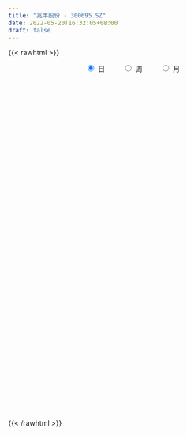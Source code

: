 ```yaml
---
title: "兆丰股份 - 300695.SZ"
date: 2022-05-20T16:32:05+08:00
draft: false
---
```

{{< rawhtml >}}
    <div style="text-align: center">
        <label style="padding: 1rem;"><input style="margin-right: .5rem" type="radio" name="period" value="D" checked onclick="period_change(this)">日</label>
        <label style="padding: 1rem;"><input style="margin-right: .5rem" type="radio" name="period" value="W" onclick="period_change(this)">周</label>
        <label style="padding: 1rem;"><input style="margin-right: .5rem" type="radio" name="period" value="M" onclick="period_change(this)">月</label>
    </div>
    <div id="chart" style="height: 700px;"></div> 
    <script type="text/javascript">
        const D_v = [521.0,961.0,780.0,938.0,765.0,846.23,1574.0,987.0,740.0,1441.0,1319.23,1445.23,896.23,1442.0,1311.0,1838.0,1213.65,1112.0,1097.0,964.0,901.0,1116.0,1636.0,1610.0,1700.0,1669.0,2049.0,720.94,1135.0,1877.23,1234.94,1282.38,1484.0,1759.0,1900.0,1892.23,1833.0,991.0,1115.0,961.0,1106.0,1729.0,1459.7,1546.94,1460.94,1104.0,2540.4,1134.0,1403.0,1065.0,1440.0,1191.19,1369.0,1522.0,1580.0,1418.0,2680.05,1413.16,3075.0,2174.0,1413.0,1454.0,1440.0,1629.0,2097.1,1296.0,1587.0,2019.0,4503.16,2452.0,1700.0,1281.0,2306.0,2014.1,6048.0,2177.0,2398.0,2895.0,4268.0,2662.0,2578.0,2138.0,6697.35,3432.0,2572.94,2405.7,2751.94,21268.71,12330.75,9182.42,4417.84,4532.1,3772.0,3707.86,2773.0,2181.9,2810.0,1493.5,2502.0,3458.5,2179.84,1789.84,1771.0,1366.0,1025.0,3386.0,4128.0,3107.5,2008.0,1719.7,2206.84,1139.86,1451.86,1246.0,1583.0,1293.22,1136.0,2309.22,1204.0,1533.0,4702.86,4421.0,2674.64,2753.08,3476.0,3063.0,5812.0,4058.0,5977.8,4696.84,5020.0,2712.0,6105.0,2896.0,2862.0,2406.0,3195.64,15605.22,18888.27,16572.83,17722.67,15266.0,19144.79,12975.0,9007.15,6873.0,7592.0,6822.67,4613.0,5175.0,4243.0,2696.94,8701.0,15514.7,6290.64,7202.0,5033.0,3415.0,4292.0,4049.0,3841.0,3286.0,4965.05,2744.0,2646.56,3310.0,2469.0,2172.0,11655.53,7337.54,4893.33,6340.0,2457.0,2985.0,3683.0,1493.0,2799.35,1697.21,1621.86,1348.0,1642.0,1391.77,931.0,1461.0,909.0,778.0,985.0,1892.86,1529.0,1410.0,882.86,1544.72,1545.86,1971.86,1522.72,1485.86,1383.0,1244.0,853.0,1248.54,1816.54,1948.0,3345.05,1957.71,1821.0,1339.0,2421.0,2083.0,2309.72,1935.72,6952.57,3542.0,1961.0,1397.53,1265.54,1659.23,1638.0,1656.0,1743.72,1518.72,1431.86,1388.0,1414.0,1685.0,1763.58,1825.43,922.71,1277.0,1609.72,1307.25,3139.86,5995.58,2936.0,2735.4,2129.86,3141.75,2966.86,2126.57,1787.0,1178.0,1639.0,1424.75,2070.71,1854.0,2258.71,1437.0,1352.0,3165.0,1889.36,2927.86]
const D_histogram = [0.0,-0.0031908832,-0.0228852688,-0.0161012658,-0.0230343545,-0.0400636365,-0.0924313025,-0.1346363886,-0.1590179695,-0.1846274519,-0.163932723,-0.1136502745,-0.0523050866,-0.0509402541,-0.0399003187,0.0392573035,0.0719932305,0.0763054864,0.0490006553,0.0472327166,0.0442250633,0.0609189018,0.1029871745,0.1278871555,0.1640421405,0.1111703889,0.035649127,0.0180941888,-0.0030928669,0.0415697933,0.0484885466,0.0631857745,0.0499351016,0.0631440473,0.0410468854,0.0023525913,-0.0689721191,-0.1089895339,-0.1098071848,-0.0946965208,-0.0823039471,-0.0918605473,-0.0583045789,-0.0127543685,-0.0073556883,-0.0076059763,-0.0770986658,-0.1210784889,-0.1267024085,-0.0930239326,-0.0617920031,-0.0540115668,-0.0727020117,-0.1062002288,-0.1131582251,-0.1781635084,-0.2259601738,-0.2669701648,-0.2014125536,-0.1639354483,-0.1124644445,-0.0980602136,-0.0646624775,0.0166890556,0.1320907764,0.1935608079,0.2373474522,0.2308380925,0.3272745473,0.263539574,0.2036227708,0.1219725442,0.021129819,0.014965876,0.1482058532,0.1789805374,0.1460634749,0.055473019,-0.0966378375,-0.154669885,-0.2077763954,-0.2232675239,-0.1187727981,-0.0419213681,0.0474940099,0.1138234346,0.167690096,0.587701753,0.7722305699,0.6956216674,0.5509409935,0.4662876183,0.3083994789,0.2742799265,0.1848824965,0.0778664729,-0.1004922542,-0.2042219226,-0.3682296641,-0.2836130463,-0.1682063894,-0.1093669941,-0.1545502449,-0.1569128979,-0.1402512356,-0.0337235454,0.0942668098,0.1247624367,0.0756746741,-0.0247226914,-0.1443024585,-0.1901740166,-0.240615427,-0.3181700944,-0.3300705584,-0.2937005103,-0.2327798519,-0.1540289428,-0.1393553512,-0.0740365163,0.0599755271,0.1724454161,0.2198136634,0.2859346518,0.3411844982,0.3546759514,0.4170596268,0.3718500872,0.3928282062,0.3843733479,0.308536198,0.2416006735,0.2687183987,0.2366047111,0.1366012721,0.0200366848,-0.1231794511,0.0673889707,0.2872685964,0.4846207715,0.5989672038,0.673711324,0.780721058,0.8527019575,0.6966231599,0.5458703394,0.3751199992,0.0984615563,-0.0726699251,-0.1953259457,-0.3694300207,-0.4822107709,-0.3631964615,-0.0909069186,0.1012890327,0.0836444514,0.0181731682,-0.0655879765,-0.1262781641,-0.2513634158,-0.3496915584,-0.3831776637,-0.5591027017,-0.6057635297,-0.667771092,-0.6529385562,-0.6051879184,-0.5366523204,-0.1836809444,-0.0763957717,-0.0009165686,-0.1509912042,-0.20001649,-0.2873411053,-0.4910794147,-0.5575110697,-0.7545757296,-0.7757703347,-0.7789421219,-0.664853127,-0.5047071035,-0.3720778174,-0.241740266,-0.2033599805,-0.2018290049,-0.1706842257,-0.1190308419,-0.018668924,0.055949841,0.0886961308,0.1137004458,0.06718831,0.1166204861,0.0318785887,0.0333345598,0.0759018516,0.119496297,0.175854956,0.1724029132,0.1535868843,0.0415380021,-0.0912594805,-0.3345532901,-0.4153312684,-0.4305478146,-0.5215935978,-0.6593115032,-0.6465291471,-0.5264872881,-0.3583499583,-0.1310503589,-0.0435734745,0.0041093552,0.0249792401,0.0572484495,0.092287742,0.0619220918,0.0902917774,0.0969849339,0.1156849894,0.1508776055,0.1316773929,0.0995128488,0.0019695709,-0.0261437947,-0.0857876969,-0.0955017988,-0.1089318637,-0.0126959832,0.0317505086,0.1211061703,0.0607039638,0.0083818325,-0.1586820699,-0.3017524344,-0.2192943802,-0.1543791765,0.0062557891,0.1603769645,0.2298566441,0.2587111371,0.3212652521,0.3562578542,0.4370612739,0.4973118387,0.4938014693,0.4851234191,0.5025498921,0.4959886388,0.55082521]
const D_fast = [0.0,-0.003988604,-0.0294043068,-0.0266456203,-0.0393372976,-0.0663824887,-0.1418579804,-0.2177221636,-0.2818582369,-0.3536245822,-0.3739130341,-0.3520431542,-0.303774238,-0.315144469,-0.3140796133,-0.2251076653,-0.1743734306,-0.150984803,-0.1660394703,-0.1559992299,-0.1479506173,-0.1160270534,-0.048211987,0.0086597828,0.0858253029,0.0607461485,-0.0058628316,-0.0188942226,-0.040854495,0.0142006134,0.0332415034,0.0637351749,0.0629682775,0.0919632349,0.0801277944,0.0420216482,-0.046546092,-0.1138108902,-0.1420803374,-0.1506438036,-0.1588272166,-0.1913489537,-0.17236913,-0.1300075117,-0.1264477536,-0.1285995357,-0.2173668916,-0.291616337,-0.3289158587,-0.3184933659,-0.3027094372,-0.3084318926,-0.3452978404,-0.4053461147,-0.4405936673,-0.5501398278,-0.6544265366,-0.7621790687,-0.746974596,-0.7504813527,-0.7271264601,-0.7372372826,-0.7200051659,-0.6344813689,-0.4860569539,-0.3761967205,-0.2730732132,-0.2218730498,-0.0436179582,-0.0414680379,-0.0504791484,-0.1016362389,-0.1971965094,-0.1996189833,-0.0293275429,0.0461922756,0.0497910819,-0.0269311193,-0.2032014351,-0.2999009539,-0.4049515632,-0.4762595726,-0.4014580464,-0.3350869584,-0.2337980779,-0.1390127946,-0.0432236092,0.5237134861,0.9012999455,0.9985964598,0.9916510343,1.0235695637,0.942781294,0.9772317232,0.9340549173,0.846505512,0.6430237213,0.4882385723,0.2321734148,0.245886771,0.3192418305,0.3507394773,0.2669186652,0.2253277878,0.2069266412,0.305023445,0.4565805027,0.5182667388,0.4880976447,0.3815196064,0.2258642247,0.1324491624,0.0218538952,-0.1352432958,-0.2296613994,-0.2667164788,-0.2639907835,-0.2237471101,-0.2439123562,-0.1971026503,-0.0480967253,0.1074845178,0.2098061809,0.3474108323,0.4879568032,0.5901172443,0.7567658263,0.8045188085,0.9237039791,1.0113424578,1.0126393574,1.0061040013,1.1004013262,1.1274388164,1.0615856954,0.9500302793,0.7760192806,0.983434945,1.2751317198,1.5936390879,1.8577273211,2.1008992723,2.4030892708,2.6882456597,2.706322652,2.6920374164,2.615067076,2.3630240221,2.1737250595,2.0022375524,1.7357759722,1.5024425294,1.5306577234,1.7802205366,1.997738746,2.0010052777,1.9400772865,1.8399191477,1.747659419,1.5597333134,1.3739822812,1.2447017599,0.9290010466,0.7308993361,0.5019490008,0.3535468975,0.2500005557,0.1843730736,0.4914242136,0.5796104433,0.6548605043,0.4670380677,0.3680086593,0.2088487677,-0.1176593954,-0.3234688178,-0.7091774101,-0.9243145988,-1.1222219165,-1.1743462034,-1.1403769557,-1.100767124,-1.0308646391,-1.0433243488,-1.0922506244,-1.1037769017,-1.0818812283,-0.9861865414,-0.8975803161,-0.8426599936,-0.7892305672,-0.8189456255,-0.7403583279,-0.8171305781,-0.807340967,-0.7457982123,-0.6723296926,-0.5720072947,-0.5323586092,-0.512777917,-0.6144422987,-0.7700546514,-1.0969867835,-1.2815975789,-1.4044510787,-1.6258952614,-1.9284410426,-2.0772909733,-2.0888709363,-2.0103210961,-1.8157840864,-1.7392005706,-1.6904904022,-1.6633757072,-1.6167943854,-1.5586831574,-1.5735682847,-1.5226256547,-1.4916862647,-1.4440649619,-1.3711529444,-1.3574338088,-1.3647201407,-1.4617710259,-1.4964203402,-1.5775111666,-1.6111007182,-1.651763749,-1.5587018643,-1.5063177454,-1.3866855411,-1.4319117567,-1.4821384298,-1.6888728497,-1.9073813228,-1.8797468636,-1.8534264541,-1.6912275412,-1.4970121247,-1.3700682841,-1.2765360069,-1.1336655788,-1.0096085131,-0.8195397749,-0.6349612504,-0.5150212526,-0.402418448,-0.2593545019,-0.1419185955,0.0506242782]
const D_slow = [0.0,-0.0007977208,-0.006519038,-0.0105443545,-0.0163029431,-0.0263188522,-0.0494266778,-0.083085775,-0.1228402674,-0.1689971303,-0.2099803111,-0.2383928797,-0.2514691514,-0.2642042149,-0.2741792946,-0.2643649687,-0.2463666611,-0.2272902895,-0.2150401256,-0.2032319465,-0.1921756807,-0.1769459552,-0.1511991616,-0.1192273727,-0.0782168376,-0.0504242404,-0.0415119586,-0.0369884114,-0.0377616281,-0.0273691798,-0.0152470432,0.0005494004,0.0130331758,0.0288191877,0.039080909,0.0396690568,0.0224260271,-0.0048213564,-0.0322731526,-0.0559472828,-0.0765232696,-0.0994884064,-0.1140645511,-0.1172531432,-0.1190920653,-0.1209935594,-0.1402682258,-0.1705378481,-0.2022134502,-0.2254694333,-0.2409174341,-0.2544203258,-0.2725958287,-0.2991458859,-0.3274354422,-0.3719763193,-0.4284663628,-0.495208904,-0.5455620424,-0.5865459044,-0.6146620156,-0.639177069,-0.6553426884,-0.6511704245,-0.6181477304,-0.5697575284,-0.5104206654,-0.4527111422,-0.3708925054,-0.3050076119,-0.2541019192,-0.2236087831,-0.2183263284,-0.2145848594,-0.1775333961,-0.1327882617,-0.096272393,-0.0824041383,-0.1065635976,-0.1452310689,-0.1971751678,-0.2529920487,-0.2826852483,-0.2931655903,-0.2812920878,-0.2528362292,-0.2109137052,-0.0639882669,0.1290693756,0.3029747924,0.4407100408,0.5572819454,0.6343818151,0.7029517967,0.7491724208,0.7686390391,0.7435159755,0.6924604949,0.6004030788,0.5294998173,0.4874482199,0.4601064714,0.4214689102,0.3822406857,0.3471778768,0.3387469904,0.3623136929,0.3935043021,0.4124229706,0.4062422978,0.3701666831,0.322623179,0.2624693222,0.1829267986,0.100409159,0.0269840315,-0.0312109315,-0.0697181672,-0.104557005,-0.1230661341,-0.1080722523,-0.0649608983,-0.0100074825,0.0614761805,0.146772305,0.2354412929,0.3397061996,0.4326687214,0.5308757729,0.6269691099,0.7041031594,0.7645033278,0.8316829275,0.8908341052,0.9249844233,0.9299935945,0.8991987317,0.9160459744,0.9878631234,1.1090183163,1.2587601173,1.4271879483,1.6223682128,1.8355437022,2.0096994921,2.146167077,2.2399470768,2.2645624659,2.2463949846,2.1975634981,2.105205993,1.9846533002,1.8938541849,1.8711274552,1.8964497134,1.9173608262,1.9219041183,1.9055071242,1.8739375831,1.8110967292,1.7236738396,1.6278794237,1.4881037482,1.3366628658,1.1697200928,1.0064854538,0.8551884742,0.721025394,0.675105158,0.656006215,0.6557770729,0.6180292718,0.5680251493,0.496189873,0.3734200193,0.2340422519,0.0453983195,-0.1485442642,-0.3432797946,-0.5094930764,-0.6356698522,-0.7286893066,-0.7891243731,-0.8399643682,-0.8904216195,-0.9330926759,-0.9628503864,-0.9675176174,-0.9535301571,-0.9313561244,-0.902931013,-0.8861339355,-0.856978814,-0.8490091668,-0.8406755268,-0.8217000639,-0.7918259897,-0.7478622507,-0.7047615224,-0.6663648013,-0.6559803008,-0.6787951709,-0.7624334934,-0.8662663105,-0.9739032642,-1.1043016636,-1.2691295394,-1.4307618262,-1.5623836482,-1.6519711378,-1.6847337275,-1.6956270961,-1.6945997573,-1.6883549473,-1.6740428349,-1.6509708994,-1.6354903765,-1.6129174321,-1.5886711986,-1.5597499513,-1.5220305499,-1.4891112017,-1.4642329895,-1.4637405968,-1.4702765455,-1.4917234697,-1.5155989194,-1.5428318853,-1.5460058811,-1.538068254,-1.5077917114,-1.4926157205,-1.4905202623,-1.5301907798,-1.6056288884,-1.6604524835,-1.6990472776,-1.6974833303,-1.6573890892,-1.5999249282,-1.5352471439,-1.4549308309,-1.3658663673,-1.2566010488,-1.1322730892,-1.0088227218,-0.8875418671,-0.761904394,-0.6379072343,-0.5002009318]
const D_data = [['2021-05-11', 52.77, 52.28, 51.93, 52.77],['2021-05-12', 52.3, 52.23, 52.12, 52.66],['2021-05-13', 51.95, 51.95, 51.81, 52.3],['2021-05-14', 52.38, 52.23, 51.9, 52.38],['2021-05-17', 52.23, 52.04, 52.01, 52.3],['2021-05-18', 52.04, 51.82, 51.2, 52.04],['2021-05-19', 51.88, 51.13, 51.01, 51.88],['2021-05-20', 51.1, 50.9, 50.86, 51.1],['2021-05-21', 50.51, 50.81, 50.51, 51.3],['2021-05-24', 51.24, 50.5, 50.23, 51.24],['2021-05-25', 50.33, 50.9, 50.3, 50.97],['2021-05-26', 50.91, 51.32, 50.53, 51.38],['2021-05-27', 51.02, 51.66, 51.02, 51.93],['2021-05-28', 51.66, 51.0, 50.9, 51.7],['2021-05-31', 51.68, 51.08, 50.59, 51.68],['2021-06-01', 51.15, 52.14, 50.82, 52.44],['2021-06-02', 52.25, 51.87, 51.74, 52.38],['2021-06-03', 52.3, 51.64, 51.6, 52.3],['2021-06-04', 51.43, 51.2, 51.17, 51.9],['2021-06-07', 51.67, 51.45, 51.02, 51.67],['2021-06-08', 51.1, 51.43, 51.06, 51.59],['2021-06-09', 51.3, 51.73, 51.21, 52.32],['2021-06-10', 51.85, 52.25, 51.61, 52.25],['2021-06-11', 52.23, 52.29, 52.02, 52.47],['2021-06-15', 52.18, 52.7, 51.5, 52.75],['2021-06-16', 52.14, 51.64, 51.51, 52.89],['2021-06-17', 51.16, 51.06, 50.53, 51.62],['2021-06-18', 50.72, 51.55, 50.64, 51.55],['2021-06-21', 51.56, 51.4, 51.22, 51.79],['2021-06-22', 51.55, 52.3, 51.17, 52.48],['2021-06-23', 52.3, 52.0, 51.82, 52.48],['2021-06-24', 51.81, 52.2, 51.66, 52.2],['2021-06-25', 52.38, 51.9, 51.82, 52.38],['2021-06-28', 51.9, 52.28, 51.8, 52.38],['2021-06-29', 52.27, 51.86, 51.85, 52.8],['2021-06-30', 51.65, 51.51, 51.1, 51.84],['2021-07-01', 51.51, 50.78, 50.76, 51.51],['2021-07-02', 50.78, 50.8, 50.59, 51.47],['2021-07-05', 50.9, 51.09, 50.69, 51.25],['2021-07-06', 51.11, 51.24, 50.95, 51.38],['2021-07-07', 51.23, 51.2, 51.03, 51.35],['2021-07-08', 51.23, 50.85, 50.76, 51.23],['2021-07-09', 50.65, 51.38, 50.59, 51.45],['2021-07-12', 51.45, 51.7, 51.22, 51.79],['2021-07-13', 51.7, 51.31, 51.05, 51.7],['2021-07-14', 51.5, 51.23, 51.1, 51.5],['2021-07-15', 51.02, 50.12, 49.9, 51.28],['2021-07-16', 50.16, 50.03, 50.03, 50.49],['2021-07-19', 49.99, 50.25, 49.5, 50.36],['2021-07-20', 50.21, 50.7, 50.01, 50.78],['2021-07-21', 50.69, 50.75, 50.0, 50.89],['2021-07-22', 50.76, 50.48, 50.35, 50.76],['2021-07-23', 50.46, 50.03, 49.9, 50.76],['2021-07-26', 50.3, 49.59, 49.3, 50.3],['2021-07-27', 49.85, 49.68, 49.44, 50.85],['2021-07-28', 49.59, 48.59, 48.56, 49.74],['2021-07-29', 48.65, 48.28, 48.11, 49.5],['2021-07-30', 48.3, 47.86, 47.55, 48.3],['2021-08-02', 47.78, 49.0, 47.61, 49.33],['2021-08-03', 49.2, 48.7, 48.39, 49.26],['2021-08-04', 48.7, 48.92, 48.56, 49.05],['2021-08-05', 48.8, 48.46, 48.41, 48.8],['2021-08-06', 48.57, 48.67, 48.22, 48.96],['2021-08-09', 48.62, 49.47, 48.36, 49.57],['2021-08-10', 49.16, 50.4, 49.15, 50.44],['2021-08-11', 50.4, 50.25, 50.02, 50.62],['2021-08-12', 49.52, 50.41, 49.52, 50.89],['2021-08-13', 50.42, 50.0, 49.6, 50.42],['2021-08-16', 49.92, 51.7, 46.31, 51.95],['2021-08-17', 51.7, 49.97, 49.72, 51.83],['2021-08-18', 49.82, 49.83, 49.5, 50.27],['2021-08-19', 49.63, 49.27, 49.21, 49.7],['2021-08-20', 49.11, 48.56, 47.8, 49.12],['2021-08-23', 48.61, 49.44, 48.61, 49.74],['2021-08-24', 49.71, 51.57, 49.3, 52.8],['2021-08-25', 51.57, 50.84, 50.48, 51.57],['2021-08-26', 50.85, 50.15, 49.88, 50.85],['2021-08-27', 50.5, 49.16, 49.14, 50.5],['2021-08-30', 48.62, 47.7, 47.32, 48.88],['2021-08-31', 47.7, 48.19, 47.32, 48.52],['2021-09-01', 48.48, 47.78, 47.38, 48.58],['2021-09-02', 47.71, 47.86, 47.5, 47.87],['2021-09-03', 49.06, 49.43, 49.02, 52.86],['2021-09-06', 48.92, 49.47, 48.4, 49.88],['2021-09-07', 49.7, 50.04, 49.2, 50.44],['2021-09-08', 50.12, 50.2, 49.47, 50.29],['2021-09-09', 50.18, 50.45, 49.78, 50.51],['2021-09-10', 53.88, 56.61, 53.88, 60.54],['2021-09-13', 54.48, 55.85, 54.04, 57.55],['2021-09-14', 54.72, 53.49, 53.11, 55.49],['2021-09-15', 53.52, 52.59, 52.35, 53.99],['2021-09-16', 52.32, 53.2, 52.32, 53.46],['2021-09-17', 53.19, 52.02, 51.79, 53.38],['2021-09-22', 51.45, 53.38, 51.0, 53.63],['2021-09-23', 53.16, 52.64, 52.45, 53.38],['2021-09-24', 52.64, 52.1, 52.02, 53.09],['2021-09-27', 52.1, 50.53, 50.08, 52.39],['2021-09-28', 50.15, 50.68, 50.15, 50.8],['2021-09-29', 50.55, 49.06, 49.06, 50.55],['2021-09-30', 49.23, 51.78, 49.17, 52.45],['2021-10-08', 51.8, 52.6, 51.8, 52.6],['2021-10-11', 52.11, 52.32, 52.11, 53.24],['2021-10-12', 52.0, 51.01, 51.01, 52.61],['2021-10-13', 51.5, 51.35, 50.7, 51.68],['2021-10-14', 51.58, 51.56, 51.03, 51.66],['2021-10-15', 51.67, 53.0, 51.42, 53.31],['2021-10-18', 53.2, 53.98, 52.8, 54.1],['2021-10-19', 53.55, 53.33, 53.32, 54.46],['2021-10-20', 53.33, 52.42, 52.3, 53.33],['2021-10-21', 52.6, 51.45, 51.45, 52.6],['2021-10-22', 51.4, 50.6, 50.14, 51.74],['2021-10-25', 50.18, 50.99, 50.18, 51.15],['2021-10-26', 51.5, 50.54, 50.37, 51.5],['2021-10-27', 50.81, 49.66, 49.48, 50.81],['2021-10-28', 49.66, 50.0, 49.25, 50.25],['2021-10-29', 50.0, 50.43, 49.8, 50.8],['2021-11-01', 50.0, 50.79, 49.8, 50.89],['2021-11-02', 50.88, 51.23, 50.23, 51.4],['2021-11-03', 51.23, 50.55, 50.35, 51.46],['2021-11-04', 50.5, 51.3, 50.5, 51.49],['2021-11-05', 51.28, 52.68, 50.68, 52.8],['2021-11-08', 52.3, 53.16, 52.3, 53.9],['2021-11-09', 53.4, 52.93, 52.28, 53.4],['2021-11-10', 52.93, 53.68, 52.51, 53.75],['2021-11-11', 53.68, 54.14, 53.17, 54.5],['2021-11-12', 54.47, 54.11, 53.06, 54.47],['2021-11-15', 53.56, 55.28, 53.56, 55.55],['2021-11-16', 55.18, 54.35, 53.91, 55.2],['2021-11-17', 54.11, 55.49, 53.5, 55.9],['2021-11-18', 55.9, 55.55, 54.8, 55.9],['2021-11-19', 55.5, 54.85, 53.53, 55.5],['2021-11-22', 55.0, 54.9, 54.3, 55.49],['2021-11-23', 54.93, 56.29, 54.7, 56.29],['2021-11-24', 55.82, 55.86, 55.42, 56.5],['2021-11-25', 55.86, 54.93, 54.91, 56.29],['2021-11-26', 54.95, 54.33, 54.2, 55.2],['2021-11-29', 53.5, 53.38, 53.22, 54.28],['2021-11-30', 53.68, 57.8, 53.68, 63.82],['2021-12-01', 58.5, 59.56, 58.5, 62.57],['2021-12-02', 59.86, 60.87, 57.06, 61.1],['2021-12-03', 61.0, 61.28, 60.57, 64.0],['2021-12-06', 61.0, 62.0, 58.78, 63.35],['2021-12-07', 61.9, 63.7, 61.9, 65.43],['2021-12-08', 63.36, 64.65, 61.2, 65.0],['2021-12-09', 64.0, 62.46, 62.33, 64.26],['2021-12-10', 62.4, 62.49, 60.86, 63.59],['2021-12-13', 62.24, 62.05, 61.0, 62.75],['2021-12-14', 62.29, 60.02, 59.68, 62.29],['2021-12-15', 60.38, 60.46, 59.0, 61.28],['2021-12-16', 59.88, 60.48, 59.08, 60.94],['2021-12-17', 60.29, 59.11, 59.11, 60.38],['2021-12-20', 59.09, 59.05, 58.31, 59.4],['2021-12-21', 59.59, 61.91, 58.8, 62.18],['2021-12-22', 62.05, 64.98, 61.2, 67.13],['2021-12-23', 64.98, 65.51, 64.03, 66.2],['2021-12-24', 66.0, 63.7, 63.44, 66.5],['2021-12-27', 63.72, 63.19, 61.88, 64.39],['2021-12-28', 62.9, 62.81, 62.02, 63.78],['2021-12-29', 62.54, 62.9, 61.88, 63.81],['2021-12-30', 62.81, 61.7, 61.5, 63.1],['2021-12-31', 61.75, 61.44, 60.74, 62.38],['2022-01-04', 61.44, 61.84, 61.0, 62.47],['2022-01-05', 61.68, 59.33, 59.15, 61.99],['2022-01-06', 59.0, 60.08, 58.89, 60.82],['2022-01-07', 60.1, 59.26, 59.15, 61.36],['2022-01-10', 59.53, 59.72, 58.29, 59.98],['2022-01-11', 59.72, 59.93, 59.33, 60.58],['2022-01-12', 59.34, 60.16, 59.0, 60.38],['2022-01-13', 60.16, 64.68, 60.16, 72.0],['2022-01-14', 65.0, 62.84, 62.59, 65.5],['2022-01-17', 62.3, 63.0, 61.95, 63.78],['2022-01-18', 62.79, 60.0, 59.7, 62.8],['2022-01-19', 59.41, 60.67, 59.41, 60.99],['2022-01-20', 61.0, 59.7, 59.44, 61.0],['2022-01-21', 59.26, 57.2, 57.2, 60.25],['2022-01-24', 57.2, 57.81, 57.0, 58.5],['2022-01-25', 58.2, 54.95, 54.72, 58.2],['2022-01-26', 55.55, 55.94, 55.12, 56.19],['2022-01-27', 55.19, 55.44, 55.19, 56.28],['2022-01-28', 55.36, 56.57, 55.36, 56.9],['2022-02-07', 57.4, 57.34, 57.0, 57.65],['2022-02-08', 57.15, 57.34, 56.51, 57.75],['2022-02-09', 57.1, 57.67, 57.1, 57.67],['2022-02-10', 57.7, 56.68, 56.61, 57.72],['2022-02-11', 56.5, 56.04, 56.04, 56.95],['2022-02-14', 56.04, 56.22, 55.55, 56.56],['2022-02-15', 56.56, 56.45, 56.03, 57.27],['2022-02-16', 56.99, 57.28, 56.34, 57.42],['2022-02-17', 57.28, 57.31, 56.83, 58.45],['2022-02-18', 56.82, 57.0, 56.28, 57.15],['2022-02-21', 56.77, 57.01, 56.55, 57.1],['2022-02-22', 57.07, 56.0, 55.84, 57.08],['2022-02-23', 55.67, 57.16, 55.67, 57.27],['2022-02-24', 57.09, 55.32, 55.1, 57.38],['2022-02-25', 55.9, 56.08, 55.81, 56.78],['2022-02-28', 56.1, 56.64, 55.72, 56.88],['2022-03-01', 57.09, 56.85, 56.7, 57.68],['2022-03-02', 56.76, 57.29, 56.02, 57.35],['2022-03-03', 57.57, 56.72, 56.72, 57.71],['2022-03-04', 56.97, 56.5, 56.28, 57.13],['2022-03-07', 56.48, 54.96, 54.88, 56.48],['2022-03-08', 54.82, 53.92, 53.67, 57.1],['2022-03-09', 53.9, 51.24, 50.01, 54.01],['2022-03-10', 52.55, 51.98, 51.98, 54.0],['2022-03-11', 51.81, 52.07, 50.34, 52.07],['2022-03-14', 51.5, 50.3, 50.22, 51.78],['2022-03-15', 50.04, 48.45, 47.86, 51.02],['2022-03-16', 48.84, 49.28, 47.0, 49.49],['2022-03-17', 49.3, 50.3, 49.3, 51.0],['2022-03-18', 49.8, 51.1, 49.8, 51.79],['2022-03-21', 54.9, 52.48, 52.23, 54.99],['2022-03-22', 51.94, 51.27, 50.6, 51.94],['2022-03-23', 51.2, 50.88, 50.69, 51.5],['2022-03-24', 50.87, 50.5, 50.16, 50.96],['2022-03-25', 50.8, 50.58, 50.04, 50.99],['2022-03-28', 50.06, 50.62, 49.35, 51.22],['2022-03-29', 50.5, 49.64, 49.51, 51.12],['2022-03-30', 49.95, 50.2, 49.37, 50.5],['2022-03-31', 50.34, 49.87, 49.69, 50.46],['2022-04-01', 49.81, 49.95, 49.19, 49.97],['2022-04-06', 50.03, 50.19, 49.92, 50.77],['2022-04-07', 50.09, 49.45, 49.33, 50.41],['2022-04-08', 49.4, 49.03, 48.69, 50.4],['2022-04-11', 49.04, 47.69, 47.5, 49.46],['2022-04-12', 48.01, 48.0, 47.08, 48.21],['2022-04-13', 47.96, 47.11, 47.08, 47.96],['2022-04-14', 47.55, 47.26, 47.12, 47.7],['2022-04-15', 47.02, 46.85, 46.6, 47.39],['2022-04-18', 46.8, 48.18, 46.7, 48.3],['2022-04-19', 47.83, 47.7, 47.6, 48.62],['2022-04-20', 47.7, 48.47, 47.66, 49.49],['2022-04-21', 46.95, 46.53, 45.5, 48.0],['2022-04-22', 47.88, 46.14, 45.89, 47.88],['2022-04-25', 46.12, 43.83, 43.76, 46.12],['2022-04-26', 44.01, 42.88, 42.85, 44.93],['2022-04-27', 42.17, 45.1, 41.8, 45.7],['2022-04-28', 44.55, 44.89, 42.42, 45.03],['2022-04-29', 44.85, 46.4, 44.8, 46.7],['2022-05-05', 46.42, 47.0, 46.07, 47.47],['2022-05-06', 46.32, 46.47, 45.8, 46.96],['2022-05-09', 46.06, 46.2, 45.8, 47.17],['2022-05-10', 45.68, 46.89, 45.68, 46.9],['2022-05-11', 47.1, 46.88, 46.82, 48.17],['2022-05-12', 46.88, 47.9, 46.81, 48.38],['2022-05-13', 47.84, 48.23, 47.77, 48.99],['2022-05-16', 48.48, 47.83, 47.59, 48.48],['2022-05-17', 47.75, 47.99, 47.41, 48.2],['2022-05-18', 47.78, 48.62, 47.78, 50.0],['2022-05-19', 48.16, 48.65, 47.8, 49.1],['2022-05-20', 48.58, 49.89, 48.58, 50.5]]
const W_v = [196.0,30731.66,170781.2,81842.03,63981.68,52631.28,41942.37,74465.13,67613.68,101150.63,49132.76,38689.44,46553.2,24429.57,23766.63,31869.82,21550.18,33775.84,50955.26,33412.57,23388.15,22080.58,8580.03,5572.09,25112.29,26363.63,30865.42,23762.0,28415.16,18222.08,45714.89,43303.59,22337.29,9543.72,19702.02,12970.39,39991.56,23669.31,14643.45,13062.88,14843.33,17788.18,15061.37,17802.49,14539.02,13285.1,9413.9,9807.02,9846.41,11608.49,20910.64,9907.0,8192.7,6943.0,7893.7,10320.4,10098.0,13716.15,14941.15,22853.0,95668.68,65714.12,44121.12,31280.14,21112.51,16907.27,16274.6,11042.2,17054.29,20059.8,21759.75,22807.94,17346.96,24329.25,44170.56,41887.75,41056.61,22902.62,31273.48,34658.38,35573.89,38573.03,17757.12,5072.41,14376.07,10969.13,8518.32,21811.35,15273.95,26444.41,12661.61,9120.66,12128.27,9460.9,7696.3,5759.38,5077.0,6341.99,4876.0,8615.0,17576.09,11138.19,9088.82,13328.01,12520.16,1260.47,7088.42,12458.63,12814.52,20614.27,17880.41,23406.52,32602.35,17770.73,14999.54,16883.6,27417.26,16752.9,22700.17,31482.85,17575.91,16720.28,28995.69,18363.95,28379.08,64713.77,65640.93,50546.8,30931.7,24018.63,21482.09,24547.07,26333.74,40808.63,24710.02,14523.92,23576.87,38004.02,45255.42,59567.13,53804.0,41839.09,25959.17,50769.62,64002.32,73127.95,37093.27,23570.57,31224.03,37304.31,43003.02,41216.83,30639.36,84483.75,57697.57,30724.76,10226.0,11836.86,50460.77,41616.99,39199.29,32256.83,23791.27,14358.88,12885.96,11312.67,14070.05,7631.94,12564.41,7404.65,12990.1,12277.64,12961.7,8213.0,9190.64,13042.0,6562.87,10311.14,6732.5,8400.16,9776.0,7130.0,13165.4,6247.58,6541.0,19004.23,7759.0,1929.0,4790.0,4912.23,6543.69,6571.65,6227.0,6138.94,7013.55,8375.23,6370.7,7786.28,6468.19,8613.21,9556.0,8628.1,12242.16,15532.1,18343.35,32431.29,34235.11,8662.76,10264.0,2179.84,9337.84,13170.04,6713.94,10885.08,16387.72,25564.64,16981.0,71984.63,63265.94,28445.67,40405.28,20630.0,13641.61,26944.07,20358.33,8959.42,6334.77,6594.86,7468.02,6214.4,10888.3,10088.44,15118.64,8215.67,4233.86,7473.72,14988.41,13100.44,2965.0,9247.17,10771.22]
const W_histogram = [0.0,3.2522757835,3.717821132,3.1494459477,2.8624315309,1.832247453,1.2356148952,0.9527582965,0.7623382383,0.1469211927,-0.2153122647,-0.7530019762,-1.6635760284,-2.304129373,-2.8434648237,-2.7692201012,-2.6397572838,-2.615781672,-2.2340639267,-2.0651415261,-2.2545397945,-2.7166261175,-2.7282613943,-2.4436571031,-1.9620612687,-1.2815384109,-1.0132511222,-1.1136852876,-0.72073855,-0.4684607311,0.115632742,-0.1433253581,-0.295729432,-0.3000660862,-0.1599187529,-0.0341987092,0.3351423784,0.2974639782,0.3985579542,0.2661154836,-0.2379291784,-0.1950775355,-0.3253970069,-0.2528923452,-0.1505211952,-0.0537394035,-0.1745615215,-0.0911224541,-0.2074995693,-0.0465362332,-0.0558051396,-0.1193265285,-0.1813033344,-0.1711371655,-0.0803368465,-0.3546548847,-0.4845908795,-0.3804961492,-0.1566093577,0.0930096957,1.0295851574,1.4634556424,1.646577534,1.5633412621,1.3344489173,1.2637228516,1.0319709248,0.741028597,0.6435424166,0.6474439976,0.6481192628,0.3939074918,0.4173149305,0.5269518772,0.8958620161,1.0195275569,1.1735609623,1.2677599141,1.2744447677,1.5955196534,1.4994654607,1.0278536255,0.4842729401,0.1140453007,-0.3224622746,-0.6593624332,-0.9604688466,-0.7546405676,-0.6343470338,-0.6484682217,-0.5555726414,-0.5402670655,-0.3300254496,-0.3467871856,-0.4298710063,-0.4669153385,-0.5015678889,-0.592541541,-0.563503723,-0.4349258749,-0.3080365883,-0.0770232479,0.1397802491,0.3384568683,0.3432797884,0.3225729667,0.3494517972,0.4076395497,0.5631264375,0.670697969,0.7054654749,0.8422012427,0.8526467497,0.69487,0.7367342182,0.7027676784,0.6779357353,0.6518338503,0.7230595449,0.8106075959,0.7337194878,0.5432331193,0.2074066523,-0.0488964529,-0.0097228804,0.2936667995,0.7829240579,0.5016809017,0.0415178541,-0.4244871031,-0.604143853,-0.4203781389,-0.1231132924,-0.136548655,0.0252907504,0.1017935498,0.1162716778,0.1454906531,0.2889227473,0.810729649,1.0812416987,1.483971405,1.571170857,1.4334130937,1.4183679943,0.9038103066,0.369754168,0.0899463783,-0.2106843659,-0.3760242179,-0.350039087,-0.2449046653,-0.3363449036,-0.2588929735,-0.0075770095,-0.2609677823,-0.4958181497,-0.2882389146,0.1098407358,0.1894746688,-0.2828996657,-0.6329600726,-0.8686941443,-1.0305585409,-1.076576555,-1.182326202,-1.5329798512,-1.6783015046,-1.8966328482,-1.9586095732,-1.8989188467,-1.6143515815,-1.3200513189,-1.2356479919,-1.1803894757,-1.3280378072,-1.1083594917,-0.879312319,-0.5586693329,-0.4297238298,-0.1267676842,0.0603404911,0.2976320959,0.4281774991,0.4801680825,0.2557403709,0.0377196469,-0.0787884192,-0.0622037107,-0.1148126924,-0.1050249688,-0.0557637379,0.072581185,0.1268144292,0.2010251303,0.1908732775,0.2351554235,0.1875303442,0.1705226086,0.0347238183,0.021685389,0.1194100315,0.1043888459,0.1494383057,0.2083768861,0.7134363642,0.7188797569,0.7072781325,0.6584621024,0.6601311892,0.6650478816,0.4915371318,0.3564803159,0.406231838,0.5159532201,0.6123006227,0.6134089707,1.0300850884,1.3167270201,1.2109156354,1.3705357815,1.2478809917,0.9569927474,0.9413164388,0.508415107,0.1552663315,-0.1233545614,-0.2452875845,-0.3820379039,-0.4345203286,-0.7399593638,-0.9654394491,-1.0980643945,-1.1700543505,-1.2161059693,-1.3211243438,-1.3607736263,-1.2923677351,-1.169000693,-0.9071359295,-0.5765050811]
const W_fast = [0.0,4.0653447293,5.4603453608,5.6793316634,6.1079251294,5.5358029147,5.2480740808,5.2034070561,5.2035715575,4.6248848101,4.2088232865,3.482883081,2.1564150217,0.9398293339,-0.3103723227,-0.9284326255,-1.4589091292,-2.0888789354,-2.2656771717,-2.6130401527,-3.3660733696,-4.507316222,-5.2010168474,-5.527326832,-5.5362463147,-5.1761080597,-5.1611335515,-5.5399890389,-5.3272269387,-5.1920643026,-4.579062644,-4.8738520837,-5.1001885155,-5.1795416913,-5.0793740462,-4.9622036798,-4.5090769976,-4.4723894033,-4.2716559387,-4.3375695385,-4.9010964951,-4.907014236,-5.1186829592,-5.1094013838,-5.0446605326,-4.9613135918,-5.1257760901,-5.0651176363,-5.2333696438,-5.084040366,-5.1072605572,-5.2006135782,-5.3079162177,-5.3405343402,-5.2698182329,-5.6327999923,-5.883883707,-5.8749130139,-5.6901785618,-5.4173070845,-4.2233353335,-3.4236009378,-2.8288346627,-2.5212356192,-2.4165157347,-2.1713110874,-2.1450702831,-2.2507554616,-2.1873560378,-2.0215934575,-1.8588883765,-2.0146232746,-1.8868871033,-1.6455121873,-1.0526365444,-0.6740891143,-0.2266654683,0.1844734619,0.5097695074,1.2297243065,1.508536479,1.2938880502,0.8713755998,0.5296592856,0.0125361416,-0.4892046252,-1.0304282503,-1.0132601132,-1.0515533378,-1.2277915812,-1.2737891612,-1.3935503518,-1.2658150982,-1.3692736305,-1.5598252029,-1.7135983697,-1.8736428923,-2.1127519297,-2.2245900424,-2.204743663,-2.1548635235,-1.9431059951,-1.6913574358,-1.4080665995,-1.3174237324,-1.2574873124,-1.1432455326,-0.9831478927,-0.6868793954,-0.4116333717,-0.200499497,0.1467865814,0.3703937758,0.3863345261,0.6123822988,0.7541076786,0.8987596693,1.035616247,1.2876068278,1.5778067777,1.6843485416,1.6296704529,1.345695649,1.0771684305,1.113911283,1.4907176627,2.1757059356,2.0198830048,1.5700994208,0.9979726878,0.6672799746,0.745951154,1.0124376774,0.964865151,1.133027244,1.2349784309,1.2785244784,1.344116117,1.559778898,2.284268212,2.8250906863,3.5988132438,4.07880541,4.2994009202,4.6389478194,4.3503427083,3.9087251117,3.6514039166,3.2981020809,3.0387561745,2.9772315336,3.0211397889,2.8456133247,2.8583420114,3.1077637231,2.7891310047,2.4303260998,2.5658456063,2.9913854407,3.1183880409,2.5752887899,2.0669883649,1.6140807571,1.1945767252,0.8794145724,0.4780833749,-0.2558152372,-0.8207122667,-1.5132018223,-2.0648309406,-2.4798699257,-2.5988905559,-2.6346031231,-2.859111794,-3.0989506468,-3.57860843,-3.6360199875,-3.6268008945,-3.4458252417,-3.4243106961,-3.1530464715,-2.9508531734,-2.6391535447,-2.4015637667,-2.2295311626,-2.3900237816,-2.5986145938,-2.7348197646,-2.7337859838,-2.8150981386,-2.8315666572,-2.7962463608,-2.6497561416,-2.5638192902,-2.4393523064,-2.4017858399,-2.298714838,-2.2994573312,-2.2738344148,-2.4009522504,-2.4085693325,-2.2809921821,-2.2699161563,-2.18750712,-2.0764743182,-1.393055749,-1.207892417,-1.0426745083,-0.9268750127,-0.7601731286,-0.5889944658,-0.6396209327,-0.6855576696,-0.534248188,-0.2955385009,-0.0461159426,0.108344648,0.7825420378,1.3983657246,1.5952832487,2.0975373402,2.2868527984,2.2352127408,2.454865542,2.1490679869,1.8347357943,1.5252762611,1.3420213418,1.1097615465,0.9486490396,0.4582201634,-0.0086197842,-0.4157608282,-0.7802643718,-1.1303424829,-1.5656419434,-1.9454846324,-2.200170675,-2.3690538061,-2.333973025,-2.1474684469]
const W_slow = [0.0,0.8130689459,1.7425242289,2.5298857158,3.2454935985,3.7035554617,4.0124591856,4.2506487597,4.4412333192,4.4779636174,4.4241355512,4.2358850572,3.8199910501,3.2439587069,2.5330925009,1.8407874756,1.1808481547,0.5269027367,-0.031613245,-0.5478986265,-1.1115335752,-1.7906901045,-2.4727554531,-3.0836697289,-3.574185046,-3.8945696488,-4.1478824293,-4.4263037512,-4.6064883887,-4.7236035715,-4.694695386,-4.7305267255,-4.8044590835,-4.8794756051,-4.9194552933,-4.9280049706,-4.844219376,-4.7698533815,-4.6702138929,-4.603685022,-4.6631673166,-4.7119367005,-4.7932859523,-4.8565090386,-4.8941393374,-4.9075741882,-4.9512145686,-4.9739951822,-5.0258700745,-5.0375041328,-5.0514554177,-5.0812870498,-5.1266128834,-5.1693971747,-5.1894813864,-5.2781451075,-5.3992928274,-5.4944168647,-5.5335692041,-5.5103167802,-5.2529204909,-4.8870565803,-4.4754121968,-4.0845768812,-3.7509646519,-3.435033939,-3.1770412078,-2.9917840586,-2.8308984544,-2.669037455,-2.5070076393,-2.4085307664,-2.3042020338,-2.1724640645,-1.9484985604,-1.6936166712,-1.4002264306,-1.0832864521,-0.7646752602,-0.3657953469,0.0090710183,0.2660344247,0.3871026597,0.4156139849,0.3349984162,0.1701578079,-0.0699594037,-0.2586195456,-0.417206304,-0.5793233595,-0.7182165198,-0.8532832862,-0.9357896486,-1.022486445,-1.1299541966,-1.2466830312,-1.3720750034,-1.5202103887,-1.6610863194,-1.7698177881,-1.8468269352,-1.8660827472,-1.8311376849,-1.7465234678,-1.6607035207,-1.5800602791,-1.4926973298,-1.3907874424,-1.250005833,-1.0823313407,-0.905964972,-0.6954146613,-0.4822529739,-0.3085354739,-0.1243519193,0.0513400002,0.2208239341,0.3837823966,0.5645472829,0.7671991818,0.9506290538,1.0864373336,1.1382889967,1.1260648835,1.1236341634,1.1970508632,1.3927818777,1.5182021031,1.5285815666,1.4224597909,1.2714238276,1.1663292929,1.1355509698,1.101413806,1.1077364936,1.1331848811,1.1622528006,1.1986254638,1.2708561507,1.4735385629,1.7438489876,2.1148418388,2.5076345531,2.8659878265,3.2205798251,3.4465324017,3.5389709437,3.5614575383,3.5087864468,3.4147803924,3.3272706206,3.2660444543,3.1819582284,3.117234985,3.1153407326,3.050098787,2.9261442496,2.8540845209,2.8815447049,2.9289133721,2.8581884557,2.6999484375,2.4827749014,2.2251352662,1.9559911274,1.6604095769,1.2771646141,0.8575892379,0.3834310259,-0.1062213674,-0.5809510791,-0.9845389745,-1.3145518042,-1.6234638022,-1.9185611711,-2.2505706229,-2.5276604958,-2.7474885755,-2.8871559088,-2.9945868662,-3.0262787873,-3.0111936645,-2.9367856405,-2.8297412658,-2.7096992451,-2.6457641524,-2.6363342407,-2.6560313455,-2.6715822731,-2.7002854462,-2.7265416884,-2.7404826229,-2.7223373267,-2.6906337194,-2.6403774368,-2.5926591174,-2.5338702615,-2.4869876755,-2.4443570233,-2.4356760687,-2.4302547215,-2.4004022136,-2.3743050021,-2.3369454257,-2.2848512042,-2.1064921132,-1.9267721739,-1.7499526408,-1.5853371152,-1.4203043179,-1.2540423475,-1.1311580645,-1.0420379855,-0.940480026,-0.811491721,-0.6584165653,-0.5050643227,-0.2475430506,0.0816387045,0.3843676133,0.7270015587,1.0389718066,1.2782199935,1.5135491032,1.6406528799,1.6794694628,1.6486308224,1.5873089263,1.4917994503,1.3831693682,1.1981795272,0.9568196649,0.6823035663,0.3897899787,0.0857634864,-0.2445175996,-0.5847110061,-0.9078029399,-1.2000531132,-1.4268370955,-1.5709633658]
const W_data = [['2017-09-08', 69.5652, 83.4783, 69.5652, 83.4783],['2017-09-15', 91.8224, 134.4403, 91.8224, 134.4403],['2017-09-22', 129.5097, 112.5809, 112.1832, 134.1258],['2017-09-29', 112.7752, 102.4052, 101.7576, 114.7086],['2017-10-13', 103.7095, 106.4385, 101.9611, 109.9722],['2017-10-20', 105.9019, 95.9297, 94.7086, 105.9112],['2017-10-27', 96.3645, 98.7327, 94.5328, 99.1027],['2017-11-03', 98.0666, 101.7484, 93.432, 105.2729],['2017-11-10', 101.9981, 102.9325, 101.9611, 105.8279],['2017-11-17', 103.6078, 96.42, 95.9112, 111.9334],['2017-11-24', 97.1415, 97.5486, 95.2821, 100.259],['2017-12-01', 97.1045, 93.136, 90.8603, 97.1045],['2017-12-08', 91.5819, 84.1351, 80.1665, 92.4792],['2017-12-15', 83.8113, 82.2202, 80.7031, 84.7641],['2017-12-22', 82.2387, 78.6309, 76.79, 83.1175],['2017-12-29', 78.7789, 83.1175, 78.3071, 84.4588],['2018-01-05', 82.5439, 82.4052, 81.5911, 84.0888],['2018-01-12', 82.3959, 79.5097, 78.3164, 83.58],['2018-01-19', 79.5467, 83.1822, 76.0315, 85.0324],['2018-01-26', 82.9787, 80.2405, 80.0185, 83.8668],['2018-02-02', 80.555, 73.839, 71.6929, 80.9436],['2018-02-09', 73.8483, 66.4477, 65.7724, 73.8483],['2018-02-14', 67.4006, 68.3164, 67.2063, 69.4635],['2018-02-23', 68.4644, 70.296, 68.4644, 70.296],['2018-03-02', 71.2118, 72.5994, 70.5828, 75.1896],['2018-03-09', 72.2942, 76.4107, 71.7206, 76.901],['2018-03-16', 76.3922, 72.3219, 70.7863, 79.0564],['2018-03-23', 72.3219, 66.6883, 65.8557, 74.3293],['2018-03-30', 66.1425, 72.2849, 64.2738, 72.4514],['2018-04-04', 72.803, 71.1286, 70.3145, 73.8853],['2018-04-13', 70.8141, 76.7438, 70.3793, 77.2063],['2018-04-20', 76.272, 66.3737, 66.2812, 78.1499],['2018-04-27', 66.3275, 65.7354, 65.5874, 68.5939],['2018-05-04', 65.7262, 66.235, 64.6438, 66.9195],['2018-05-11', 66.1517, 67.5301, 66.1517, 69.1027],['2018-05-18', 67.4838, 67.2895, 66.5125, 67.9093],['2018-05-25', 67.4283, 71.1101, 67.3451, 73.7095],['2018-06-01', 71.2396, 66.4755, 64.7456, 71.9704],['2018-06-08', 66.494, 67.9926, 66.494, 69.3987],['2018-06-15', 67.862, 64.5846, 64.2729, 67.862],['2018-06-22', 63.7629, 57.5481, 55.9236, 63.7629],['2018-06-29', 58.0676, 62.3084, 56.1314, 62.809],['2018-07-06', 62.3084, 59.0121, 57.4348, 62.9601],['2018-07-13', 58.5682, 60.4761, 58.2565, 61.8645],['2018-07-20', 60.9578, 60.4666, 59.5032, 62.809],['2018-07-27', 60.136, 60.1549, 59.6638, 61.8739],['2018-08-03', 59.7583, 56.5659, 56.0086, 60.3344],['2018-08-10', 56.4431, 58.2093, 55.9236, 58.3604],['2018-08-17', 56.7736, 54.7808, 54.7808, 58.0582],['2018-08-24', 55.2341, 57.5576, 54.5541, 58.3415],['2018-08-31', 57.2931, 55.0736, 54.8752, 59.116],['2018-09-07', 55.0924, 53.4018, 53.2507, 55.6969],['2018-09-14', 53.4112, 52.2306, 51.6639, 53.6474],['2018-09-21', 51.9284, 52.1173, 50.1527, 52.2684],['2018-09-28', 52.0323, 52.5612, 51.7489, 54.7524],['2018-10-12', 52.2117, 46.5636, 44.5046, 52.2117],['2018-10-19', 47.7915, 46.1764, 43.9191, 47.7915],['2018-10-26', 46.6392, 47.9143, 45.8742, 49.3971],['2018-11-02', 47.9048, 49.3027, 46.2897, 49.416],['2018-11-09', 49.4632, 50.0961, 48.2637, 51.4467],['2018-11-16', 51.475, 61.6095, 51.2106, 65.803],['2018-11-23', 61.1278, 59.3049, 58.1904, 65.5952],['2018-11-30', 58.8421, 58.4171, 56.292, 60.4383],['2018-12-07', 60.1455, 56.0275, 55.5364, 60.9389],['2018-12-14', 55.6119, 53.959, 53.9402, 56.8586],['2018-12-21', 53.364, 55.6591, 53.364, 55.7253],['2018-12-28', 54.7808, 53.2696, 53.2318, 56.2164],['2019-01-04', 53.8363, 51.3806, 49.3971, 53.8835],['2019-01-11', 52.4667, 52.8918, 51.2956, 53.0051],['2019-01-18', 53.2507, 54.0346, 51.5222, 54.1857],['2019-01-25', 54.0535, 54.1574, 53.109, 55.1397],['2019-02-01', 54.4502, 50.3416, 48.8115, 55.9142],['2019-02-15', 50.3983, 53.1846, 50.3983, 54.3557],['2019-02-22', 53.1846, 54.6863, 53.1562, 54.9791],['2019-03-01', 54.7808, 59.5127, 54.7808, 62.3934],['2019-03-08', 60.92, 58.2848, 58.0959, 62.3273],['2019-03-15', 58.7571, 60.0794, 58.6343, 64.7924],['2019-03-22', 60.0699, 60.8066, 59.3521, 61.3922],['2019-03-29', 60.0794, 60.8728, 59.1821, 63.2151],['2019-04-04', 61.7984, 66.7759, 61.0144, 67.9754],['2019-04-12', 67.0498, 63.3757, 62.8845, 67.8809],['2019-04-19', 64.4146, 58.1621, 57.8126, 64.7735],['2019-04-26', 57.9732, 55.1586, 55.1208, 58.3321],['2019-04-30', 55.1869, 55.1491, 53.9968, 55.5741],['2019-05-10', 54.3557, 52.0984, 50.0583, 54.3557],['2019-05-17', 51.8245, 50.8894, 50.1905, 52.6462],['2019-05-24', 50.5305, 48.9627, 48.6226, 50.6439],['2019-05-31', 48.7738, 54.3463, 48.7738, 55.678],['2019-06-06', 54.4596, 53.5529, 52.7123, 55.2341],['2019-06-14', 54.0063, 51.5695, 51.4939, 56.1881],['2019-06-21', 51.5695, 52.5484, 50.1905, 52.9043],['2019-06-28', 52.5291, 51.3169, 51.1149, 53.3854],['2019-07-05', 52.0, 53.8953, 52.0, 54.7708],['2019-07-12', 53.8857, 51.163, 50.5954, 53.8857],['2019-07-19', 50.5088, 49.5948, 49.2581, 50.884],['2019-07-26', 49.8353, 49.3158, 47.6418, 49.9027],['2019-08-02', 49.3062, 48.575, 48.4692, 49.8834],['2019-08-09', 48.4596, 46.8818, 46.2564, 48.8252],['2019-08-16', 46.8529, 47.5264, 46.6894, 47.9882],['2019-08-23', 47.5264, 48.5558, 47.5264, 49.9796],['2019-08-30', 48.1228, 48.6712, 47.5456, 52.5291],['2019-09-06', 48.6712, 50.528, 48.45, 51.1822],['2019-09-12', 50.8263, 51.3265, 50.5184, 51.4324],['2019-09-20', 51.3747, 52.1636, 49.9508, 52.356],['2019-09-27', 52.2309, 50.3164, 49.0753, 52.8178],['2019-09-30', 50.4511, 49.9893, 49.5563, 50.7782],['2019-10-11', 50.2202, 50.6531, 49.3543, 50.7397],['2019-10-18', 50.8648, 51.3747, 50.5665, 52.2982],['2019-10-25', 51.1822, 53.3758, 50.8551, 53.472],['2019-11-01', 53.2988, 53.8183, 52.0481, 54.6457],['2019-11-08', 54.0492, 53.7029, 53.2603, 54.7419],['2019-11-15', 53.039, 55.9541, 51.7595, 57.301],['2019-11-22', 56.4736, 55.3673, 54.5976, 58.4844],['2019-11-29', 54.8958, 53.4239, 52.7216, 55.348],['2019-12-06', 53.5778, 56.1562, 53.4623, 56.262],['2019-12-13', 56.4544, 55.8002, 54.0492, 56.4544],['2019-12-20', 56.7623, 56.3293, 56.0984, 57.6089],['2019-12-27', 56.7623, 56.7526, 55.7521, 57.1278],['2020-01-03', 56.5795, 58.7153, 56.4929, 59.0616],['2020-01-10', 58.6864, 60.0622, 58.2054, 61.64],['2020-01-17', 60.0333, 58.773, 58.696, 61.005],['2020-01-23', 58.7153, 57.2818, 56.8969, 60.1969],['2020-02-07', 51.5574, 54.4918, 50.605, 55.0113],['2020-02-14', 53.9145, 54.1069, 53.8953, 55.55],['2020-02-21', 54.434, 57.3587, 54.1743, 57.9937],['2020-02-28', 57.3876, 61.8805, 55.6559, 64.1317],['2020-03-06', 63.4775, 66.9795, 62.0537, 71.0779],['2020-03-13', 66.4792, 58.6094, 57.8205, 68.1821],['2020-03-20', 58.9173, 54.79, 52.4329, 59.3214],['2020-03-27', 53.876, 52.2598, 50.9898, 54.0492],['2020-04-03', 51.9327, 53.876, 50.3164, 54.6842],['2020-04-10', 54.5399, 58.2054, 54.2609, 60.4951],['2020-04-17', 58.2054, 60.8799, 57.2722, 61.563],['2020-04-24', 61.5726, 57.8109, 56.464, 62.5058],['2020-04-30', 57.8013, 60.524, 56.3293, 61.5341],['2020-05-08', 59.5907, 60.3123, 59.1674, 61.3802],['2020-05-15', 60.5913, 60.0333, 59.9467, 62.0152],['2020-05-22', 60.1584, 60.6105, 58.8211, 63.7661],['2020-05-29', 60.3412, 62.8618, 58.2054, 65.7865],['2020-06-05', 63.5064, 70.0485, 63.2178, 70.8181],['2020-06-12', 70.3371, 70.0389, 68.3745, 73.3484],['2020-06-19', 69.5578, 74.83, 69.5578, 75.3302],['2020-06-24', 75.0224, 73.7621, 73.0213, 76.9273],['2020-07-03', 73.0213, 72.3959, 71.2126, 77.2352],['2020-07-10', 72.5018, 75.1, 72.4921, 77.7932],['2020-07-17', 74.84, 68.81, 67.0, 80.5],['2020-07-24', 68.9, 66.73, 66.0, 70.84],['2020-07-31', 66.89, 68.4, 66.02, 69.49],['2020-08-07', 68.51, 67.02, 65.79, 69.5],['2020-08-14', 67.34, 67.71, 64.8, 69.38],['2020-08-21', 68.08, 69.92, 67.75, 72.78],['2020-08-28', 69.58, 71.5, 69.58, 74.98],['2020-09-04', 71.86, 69.3, 67.5, 74.47],['2020-09-11', 69.4, 71.59, 68.95, 76.88],['2020-09-18', 71.59, 75.0, 70.8, 76.84],['2020-09-25', 75.6, 69.0, 68.6, 75.6],['2020-09-30', 68.79, 68.03, 67.18, 69.68],['2020-10-09', 69.39, 73.6, 68.88, 73.87],['2020-10-16', 73.7, 77.97, 73.0, 79.36],['2020-10-23', 77.98, 75.81, 75.66, 81.99],['2020-10-30', 76.5, 68.2, 68.1, 78.39],['2020-11-06', 68.0, 67.53, 65.73, 69.35],['2020-11-13', 68.66, 67.14, 66.0, 70.97],['2020-11-20', 67.12, 66.56, 65.29, 67.48],['2020-11-27', 66.8, 66.9, 65.56, 68.24],['2020-12-04', 66.51, 65.09, 64.53, 66.51],['2020-12-11', 65.44, 59.9, 59.6, 65.49],['2020-12-18', 59.6, 59.99, 59.51, 61.97],['2020-12-25', 60.0, 56.74, 55.65, 60.7],['2020-12-31', 56.55, 56.41, 55.07, 56.87],['2021-01-08', 56.41, 56.33, 54.9, 59.66],['2021-01-15', 56.33, 58.56, 55.01, 61.6],['2021-01-22', 58.0, 58.91, 57.3, 60.75],['2021-01-29', 58.91, 56.07, 55.3, 59.48],['2021-02-05', 55.79, 54.86, 54.72, 58.4],['2021-02-10', 55.02, 50.76, 50.19, 55.86],['2021-02-19', 51.5, 54.24, 50.95, 54.29],['2021-02-26', 54.24, 54.4, 53.16, 56.27],['2021-03-05', 54.4, 56.06, 54.08, 56.57],['2021-03-12', 56.09, 54.06, 53.8, 57.42],['2021-03-19', 54.01, 56.76, 53.16, 58.18],['2021-03-26', 56.45, 56.18, 55.56, 57.97],['2021-04-02', 56.5, 57.68, 55.76, 59.6],['2021-04-09', 57.96, 57.22, 56.91, 58.76],['2021-04-16', 57.32, 56.7, 54.8, 57.48],['2021-04-23', 56.54, 52.68, 52.3, 58.91],['2021-04-30', 52.6, 51.3, 50.37, 53.26],['2021-05-07', 51.3, 51.27, 51.03, 51.98],['2021-05-14', 51.27, 52.23, 51.27, 53.1],['2021-05-21', 52.23, 50.81, 50.51, 52.3],['2021-05-28', 51.24, 51.0, 50.23, 51.93],['2021-06-04', 51.68, 51.2, 50.59, 52.44],['2021-06-11', 51.67, 52.29, 51.02, 52.47],['2021-06-18', 52.18, 51.55, 50.53, 52.89],['2021-06-25', 51.56, 51.9, 51.17, 52.48],['2021-07-02', 51.9, 50.8, 50.59, 52.8],['2021-07-09', 50.9, 51.38, 50.59, 51.45],['2021-07-16', 51.45, 50.03, 49.9, 51.79],['2021-07-23', 49.99, 50.03, 49.5, 50.89],['2021-07-30', 50.3, 47.86, 47.55, 50.85],['2021-08-06', 47.78, 48.67, 47.61, 49.33],['2021-08-13', 48.62, 50.0, 48.36, 50.89],['2021-08-20', 49.92, 48.56, 46.31, 51.95],['2021-08-27', 48.61, 49.16, 48.61, 52.8],['2021-09-03', 48.62, 49.43, 47.32, 52.86],['2021-09-10', 48.92, 56.61, 48.4, 60.54],['2021-09-17', 54.48, 52.02, 51.79, 57.55],['2021-09-24', 51.45, 52.1, 51.0, 53.63],['2021-09-30', 52.1, 51.78, 49.06, 52.45],['2021-10-08', 51.8, 52.6, 51.8, 52.6],['2021-10-15', 52.11, 53.0, 50.7, 53.31],['2021-10-22', 53.2, 50.6, 50.14, 54.46],['2021-10-29', 50.18, 50.43, 49.25, 51.5],['2021-11-05', 50.0, 52.68, 49.8, 52.8],['2021-11-12', 52.3, 54.11, 52.28, 54.5],['2021-11-19', 53.56, 54.85, 53.5, 55.9],['2021-11-26', 55.0, 54.33, 54.2, 56.5],['2021-12-03', 53.5, 61.28, 53.22, 64.0],['2021-12-10', 61.0, 62.49, 58.78, 65.43],['2021-12-17', 62.24, 59.11, 59.0, 62.75],['2021-12-24', 59.09, 63.7, 58.31, 67.13],['2021-12-31', 63.72, 61.44, 60.74, 64.39],['2022-01-07', 61.44, 59.26, 58.89, 62.47],['2022-01-14', 59.53, 62.84, 58.29, 72.0],['2022-01-21', 62.3, 57.2, 57.2, 63.78],['2022-01-28', 57.2, 56.57, 54.72, 58.5],['2022-02-11', 57.4, 56.04, 56.04, 57.75],['2022-02-18', 56.04, 57.0, 55.55, 58.45],['2022-02-25', 56.77, 56.08, 55.1, 57.38],['2022-03-04', 56.1, 56.5, 55.72, 57.71],['2022-03-11', 56.48, 52.07, 50.01, 57.1],['2022-03-18', 51.5, 51.1, 47.0, 51.79],['2022-03-25', 54.9, 50.58, 50.04, 54.99],['2022-04-01', 50.06, 49.95, 49.19, 51.22],['2022-04-08', 50.03, 49.03, 48.69, 50.77],['2022-04-15', 49.04, 46.85, 46.6, 49.46],['2022-04-22', 46.8, 46.14, 45.5, 49.49],['2022-04-29', 46.12, 46.4, 41.8, 46.7],['2022-05-06', 46.42, 46.47, 45.8, 47.47],['2022-05-13', 46.06, 48.23, 45.68, 48.99],['2022-05-20', 48.48, 49.89, 47.41, 50.5]]
const M_v = [283550.89,183565.45,300093.8199999999,132566.92,154838.5,61925.28,117069.42,129577.85,102785.1,63429.74,63927.88,58346.56,32936.4,41196.7,236235.92,85574.52,90474.68,81962.35,143254.18,131634.83,55674.87,63500.63,38034.85,39496.08,47335.65,49563.84,95072.01,88716.08,75816.43,140452.49,181021.15,127998.46,121360.23,200364.39,229368.73,161793.96,204725.67,143113.91,87977.94,48298.72,46442.44,39106.65,42208.06,42547.81,19485.92,30191.37,32062.38,52888.36,97006.51,31401.66,88619.3,205930.66,69903.43,21883.51,47520.87,41315.15,22983.39]
const M_histogram = [0.0,-0.2083965812,-0.7568089843,-1.6519766166,-2.5573497323,-3.1826398316,-3.4394459613,-3.8111925388,-3.7734085392,-3.7618725504,-3.6873240446,-3.665225566,-3.5500672513,-3.4944716011,-2.5368870303,-2.0408614451,-1.7994319809,-0.8497189359,0.0458245446,0.3413872734,0.5586620552,0.5721078513,0.5367606395,0.5273328534,0.6740462601,1.0377104893,1.3102546922,1.770569656,2.0287821594,2.458351822,2.1002719456,2.3228296577,2.5546675517,3.3072747013,3.3284910957,3.4818608215,3.1372996109,2.7966052964,2.2541167037,1.2657470725,0.5726924701,0.0148838991,-0.0875232545,-0.5664585503,-0.8363528633,-0.9176883334,-1.1348595049,-1.1692045146,-0.8764467681,-0.7072758557,-0.0663329422,0.5988195353,0.6998245567,0.7556022494,0.3418733789,-0.1346256666,-0.1810111949]
const M_fast = [0.0,-0.2604957265,-0.9981103757,-2.3062721622,-3.8509827109,-5.2719327681,-6.3886003882,-7.7131451004,-8.6187132355,-9.5476453843,-10.3949278897,-11.2891358026,-12.0614943007,-12.8795165507,-12.5561537375,-12.5703435136,-12.7787720446,-12.0414887336,-11.134489117,-10.7535795698,-10.3966392742,-10.2401665153,-10.1413235672,-10.0189181399,-9.7036931682,-9.0806013167,-8.4804934408,-7.5775360629,-6.8121280197,-5.7679704016,-5.6009822916,-4.7977171651,-3.9272123832,-2.3477865583,-1.4944473899,-0.4706124587,-0.0308487666,0.327608243,0.3486488262,-0.3232840369,-0.8731655218,-1.427253118,-1.5515410851,-2.1720910186,-2.6510735474,-2.9618311008,-3.4627171486,-3.7893632869,-3.7157172325,-3.723365284,-3.0990056061,-2.2841482447,-2.0081870841,-1.7635088291,-2.0917693549,-2.601924817,-2.693563144]
const M_slow = [0.0,-0.0520991453,-0.2413013914,-0.6542955455,-1.2936329786,-2.0892929365,-2.9491544268,-3.9019525615,-4.8453046963,-5.7857728339,-6.7076038451,-7.6239102366,-8.5114270494,-9.3850449497,-10.0192667072,-10.5294820685,-10.9793400637,-11.1917697977,-11.1803136616,-11.0949668432,-10.9553013294,-10.8122743666,-10.6780842067,-10.5462509934,-10.3777394283,-10.118311806,-9.790748133,-9.3481057189,-8.8409101791,-8.2263222236,-7.7012542372,-7.1205468228,-6.4818799349,-5.6550612595,-4.8229384856,-3.9524732802,-3.1681483775,-2.4689970534,-1.9054678775,-1.5890311094,-1.4458579919,-1.4421370171,-1.4640178307,-1.6056324683,-1.8147206841,-2.0441427674,-2.3278576437,-2.6201587723,-2.8392704643,-3.0160894283,-3.0326726638,-2.88296778,-2.7080116408,-2.5191110785,-2.4336427338,-2.4672991504,-2.5125519491]
const M_data = [['2017-09-29', 69.5652, 102.4052, 69.5652, 134.4403],['2017-10-31', 103.7095, 99.1397, 93.432, 109.9722],['2017-11-30', 99.2137, 92.4144, 90.8603, 111.9334],['2017-12-29', 92.3682, 83.1175, 76.79, 93.6078],['2018-01-31', 82.5439, 76.272, 76.0315, 85.0324],['2018-02-28', 76.1332, 73.0805, 65.7724, 76.8548],['2018-03-30', 72.4329, 72.2849, 64.2738, 79.0564],['2018-04-27', 72.803, 65.7354, 65.5874, 78.1499],['2018-05-31', 65.7262, 66.2905, 64.6438, 73.7095],['2018-06-29', 65.8927, 62.3084, 55.9236, 69.3987],['2018-07-31', 62.3084, 59.4466, 57.4348, 62.9601],['2018-08-31', 59.2104, 55.0736, 54.5541, 60.3344],['2018-09-28', 55.0924, 52.5612, 50.1527, 55.6969],['2018-10-31', 52.2117, 48.1693, 43.9191, 52.2117],['2018-11-30', 48.8115, 58.4171, 48.0559, 65.803],['2018-12-28', 60.1455, 53.2696, 53.2318, 60.9389],['2019-01-31', 53.8363, 49.0004, 48.8115, 55.9142],['2019-02-28', 49.6616, 58.4643, 49.3027, 62.3934],['2019-03-29', 58.9649, 60.8728, 58.0959, 64.7924],['2019-04-30', 61.7984, 55.1491, 53.9968, 67.9754],['2019-05-31', 54.3557, 54.3463, 48.6226, 55.678],['2019-06-28', 54.4596, 51.3169, 50.1905, 56.1881],['2019-07-31', 52.0, 49.5563, 47.6418, 54.7708],['2019-08-30', 49.4313, 48.6712, 46.2564, 52.5291],['2019-09-30', 48.6712, 49.9893, 48.45, 52.8178],['2019-10-31', 50.2202, 53.318, 49.3543, 54.6457],['2019-11-29', 53.6548, 53.4239, 51.7595, 58.4844],['2019-12-31', 53.5778, 57.6377, 53.4623, 58.3593],['2020-01-23', 57.8975, 57.2818, 56.8969, 61.64],['2020-02-28', 51.5574, 61.8805, 50.605, 64.1317],['2020-03-31', 63.4775, 52.8947, 50.3164, 71.0779],['2020-04-30', 52.914, 60.524, 51.8653, 62.5058],['2020-05-29', 59.5907, 62.8618, 58.2054, 65.7865],['2020-06-30', 63.5064, 73.5504, 63.2178, 76.9273],['2020-07-31', 73.3099, 68.4, 66.0, 80.5],['2020-08-31', 68.51, 72.64, 64.8, 74.98],['2020-09-30', 72.1, 68.03, 67.18, 76.88],['2020-10-30', 69.39, 68.2, 68.1, 81.99],['2020-11-30', 68.0, 64.99, 64.99, 70.97],['2020-12-31', 65.35, 56.41, 55.07, 65.5],['2021-01-29', 56.41, 56.07, 54.9, 61.6],['2021-02-26', 55.79, 54.4, 50.19, 58.4],['2021-03-31', 54.4, 58.08, 53.16, 59.6],['2021-04-30', 57.82, 51.3, 50.37, 58.91],['2021-05-31', 51.3, 51.08, 50.23, 53.1],['2021-06-30', 51.15, 51.51, 50.53, 52.89],['2021-07-30', 51.51, 47.86, 47.55, 51.79],['2021-08-31', 47.78, 48.19, 46.31, 52.8],['2021-09-30', 48.48, 51.78, 47.38, 60.54],['2021-10-29', 51.8, 50.43, 49.25, 54.46],['2021-11-30', 50.0, 57.8, 49.8, 63.82],['2021-12-31', 58.5, 61.44, 57.06, 67.13],['2022-01-28', 61.44, 56.57, 54.72, 72.0],['2022-02-28', 57.4, 56.64, 55.1, 58.45],['2022-03-31', 57.09, 49.87, 47.0, 57.71],['2022-04-29', 49.81, 46.4, 41.8, 50.77],['2022-05-31', 46.42, 49.89, 45.68, 50.5]]
        const D_a = [null,null,null,null,null,null,null,null,null,50.23,null,null,null,null,null,null,null,null,null,null,null,null,null,null,null,52.89,null,null,null,null,null,null,null,null,null,null,null,50.59,null,null,null,null,null,51.79,null,null,null,null,null,null,null,null,null,null,null,null,null,47.55,null,null,null,null,null,null,null,null,null,null,null,null,null,null,null,null,null,null,null,null,null,null,null,null,null,null,null,null,null,60.54,null,null,null,null,null,null,null,null,null,null,49.06,null,null,null,null,null,null,null,null,54.46,null,null,null,null,null,null,49.25,null,null,null,null,null,null,null,null,null,null,null,null,null,null,null,null,null,null,null,null,null,null,null,null,null,null,null,65.43,null,null,null,null,null,null,null,null,58.31,null,null,null,null,null,null,null,null,null,62.47,null,null,null,58.29,null,null,null,null,null,null,null,61.0,null,null,null,null,null,null,null,null,null,null,null,null,null,null,null,null,null,null,null,55.1,null,null,null,null,57.71,null,null,null,null,null,null,null,null,47.0,null,null,null,null,null,null,null,null,51.12,null,null,null,null,null,null,null,null,null,null,null,null,null,null,null,null,null,null,41.8,null,null,null,null,null,null,null,null,48.99,null,null,null,null,null]
const W_a = [null,134.4403,null,null,null,null,null,null,null,null,null,null,null,null,null,null,null,null,null,null,null,null,null,null,null,null,null,null,64.2738,null,null,null,null,null,null,null,73.7095,null,null,null,null,null,null,null,null,null,null,null,null,null,null,null,null,null,null,null,43.9191,null,null,null,65.803,null,null,null,null,null,null,49.3971,null,null,null,null,null,null,null,null,null,null,null,67.9754,null,null,null,null,null,null,48.6226,null,null,null,null,null,54.7708,null,null,null,null,46.2564,null,null,null,null,null,null,null,null,null,null,null,null,null,null,58.4844,null,null,null,null,null,null,null,null,null,50.605,null,null,null,71.0779,null,null,null,null,null,null,null,56.3293,null,null,null,null,null,null,null,null,null,null,80.5,null,null,null,64.8,null,null,null,null,null,null,null,null,null,81.99,null,null,null,null,null,null,null,null,null,null,null,null,null,null,null,50.19,null,null,null,null,null,null,59.6,null,null,null,null,null,null,null,null,null,null,null,null,null,null,null,null,47.55,null,null,null,null,null,null,null,null,null,null,null,null,null,null,null,null,null,null,null,null,67.13,null,null,null,null,null,null,null,null,null,null,null,null,null,null,null,null,41.8,null,null,null]
const M_a = [null,null,null,null,null,null,null,null,null,null,null,null,null,43.9191,null,null,null,null,null,67.9754,null,null,null,46.2564,null,null,null,null,null,null,null,null,null,null,null,null,null,81.99,null,null,null,null,null,null,null,null,null,46.31,null,null,null,null,72.0,null,null,null,null]
        const D_b = [[{ coord: ['2021-05-24', 51.79] }, { coord: ['2021-10-28', 50.59] }],[{ coord: ['2021-12-07', 62.47] }, { coord: ['2022-01-20', 58.31] }],[{ coord: ['2022-03-16', 48.99] }, { coord: ['2022-05-13', 47.0] }]]
const W_b = [[{ coord: ['2017-09-15', 73.7095] }, { coord: ['2019-04-04', 64.2738] }],[{ coord: ['2019-05-24', 54.7708] }, { coord: ['2020-02-07', 48.6226] }],[{ coord: ['2020-03-06', 71.0779] }, { coord: ['2020-10-23', 64.8] }],[{ coord: ['2021-02-10', 59.6] }, { coord: ['2021-12-24', 50.19] }]]
const M_b = [[{ coord: ['2018-10-31', 67.9754] }, { coord: ['2021-08-31', 46.2564] }]]
    </script>
{{< /rawhtml >}}